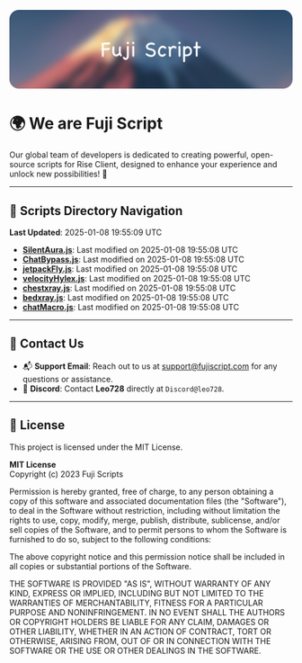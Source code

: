 ![Banner](.github/b.webp)

# 🌍 **We are Fuji Script**

Our global team of developers is dedicated to creating powerful, open-source scripts for Rise Client, designed to enhance your experience and unlock new possibilities! 🌟

---
<!-- SCRIPTS_NAVIGATION_START -->
## 📂 **Scripts Directory Navigation**

**Last Updated**: 2025-01-08 19:55:09 UTC

- **[SilentAura.js](scripts/SilentAura.js)**: Last modified on 2025-01-08 19:55:08 UTC
- **[ChatBypass.js](scripts/ChatBypass.js)**: Last modified on 2025-01-08 19:55:08 UTC
- **[jetpackFly.js](scripts/jetpackFly.js)**: Last modified on 2025-01-08 19:55:08 UTC
- **[velocityHylex.js](scripts/velocityHylex.js)**: Last modified on 2025-01-08 19:55:08 UTC
- **[chestxray.js](scripts/chestxray.js)**: Last modified on 2025-01-08 19:55:08 UTC
- **[bedxray.js](scripts/bedxray.js)**: Last modified on 2025-01-08 19:55:08 UTC
- **[chatMacro.js](scripts/chatMacro.js)**: Last modified on 2025-01-08 19:55:08 UTC

<!-- SCRIPTS_NAVIGATION_END -->

---

## 💬 **Contact Us**  
- 📬 **Support Email**: Reach out to us at [support@fujiscript.com](mailto:support@fujiscript.com) for any questions or assistance.  
- 💬 **Discord**: Contact **Leo728** directly at `Discord@leo728`.

---

## 📜 **License**

This project is licensed under the MIT License.  

**MIT License**  
Copyright (c) 2023 Fuji Scripts  

Permission is hereby granted, free of charge, to any person obtaining a copy of this software and associated documentation files (the "Software"), to deal in the Software without restriction, including without limitation the rights to use, copy, modify, merge, publish, distribute, sublicense, and/or sell copies of the Software, and to permit persons to whom the Software is furnished to do so, subject to the following conditions:  

The above copyright notice and this permission notice shall be included in all copies or substantial portions of the Software.  

THE SOFTWARE IS PROVIDED "AS IS", WITHOUT WARRANTY OF ANY KIND, EXPRESS OR IMPLIED, INCLUDING BUT NOT LIMITED TO THE WARRANTIES OF MERCHANTABILITY, FITNESS FOR A PARTICULAR PURPOSE AND NONINFRINGEMENT. IN NO EVENT SHALL THE AUTHORS OR COPYRIGHT HOLDERS BE LIABLE FOR ANY CLAIM, DAMAGES OR OTHER LIABILITY, WHETHER IN AN ACTION OF CONTRACT, TORT OR OTHERWISE, ARISING FROM, OUT OF OR IN CONNECTION WITH THE SOFTWARE OR THE USE OR OTHER DEALINGS IN THE SOFTWARE.  
